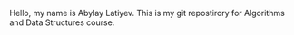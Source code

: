 Hello, my name is Abylay Latiyev. This is my git repostirory for Algorithms and Data Structures course.
